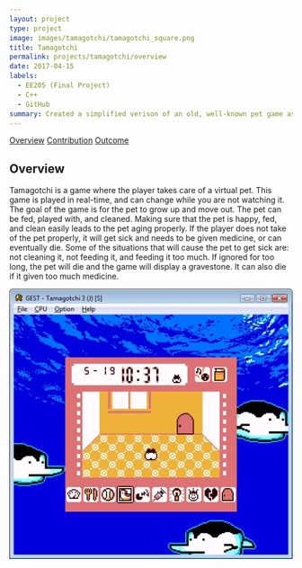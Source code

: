 ```yaml
---
layout: project
type: project
image: images/tamagotchi/tamagotchi_square.png
title: Tamagotchi
permalink: projects/tamagotchi/overview
date: 2017-04-15
labels:
  - EE205 (Final Project)
  - C++
  - GitHub
summary: Created a simplified verison of an old, well-known pet game as the final project for EE205 with a team of two other people.
---
```


<div class="ui three item menu">
  <a href="/projects/tamagotchi/overview" class="active item">Overview</a>
  <a href="/projects/tamagotchi/contribution" class="item">Contribution</a>
  <a href="/projects/tamagotchi/outcome" class="item">Outcome</a>
</div>

<h2>Overview</h2>
<p>
Tamagotchi is a game where the player takes care of a virtual pet. This game is played in real-time, and can change while you are not watching it. The goal of the game is for the pet to grow up and move out. The pet can be fed, played with, and cleaned. Making sure that the pet is happy, fed, and clean easily leads to the pet aging properly. If the player does not take of the pet properly, it will get sick and needs to be given medicine, or can eventually die. Some of the situations that will cause the pet to get sick are: not cleaning it, not feeding it, and feeding it too much. If ignored for too long, the pet will die and the game will display a gravestone. It can also die if it given too much medicine. 
</p>

<img class="ui centered rounded image" src="/images/tamagotchi/tamagotchi_sample.png">
